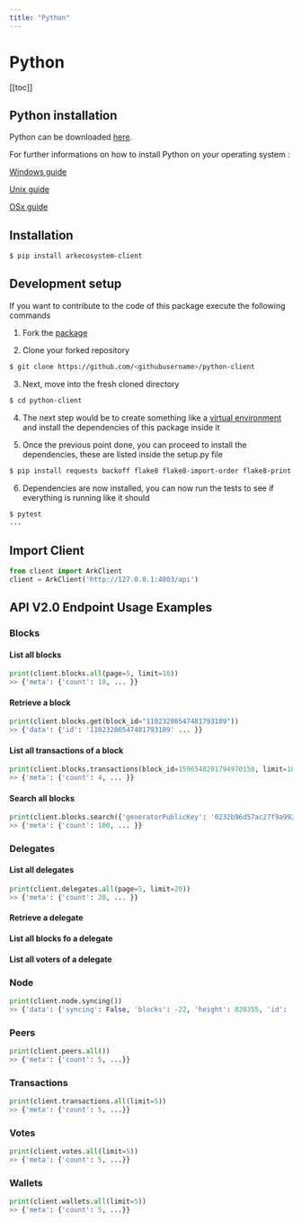 ```yaml
---
title: "Python"
---
```


# Python

[[toc]]

## Python installation

Python can be downloaded [here](https://www.python.org/downloads/).

For further informations on how to install Python on your operating system : 

[Windows guide](https://docs.python.org/3/using/windows.html)

[Unix guide](https://docs.python.org/3/using/unix.html)

[OSx guide](https://docs.python.org/3/using/mac.html)


## Installation

```bash
$ pip install arkecosystem-client
```

## Development setup

If you want to contribute to the code of this package execute the following commands

1) Fork the [package](https://github.com/ArkEcosystem/python-client)

2) Clone your forked repository

```bash
$ git clone https://github.com/<githubusername>/python-client
```

3) Next, move into the fresh cloned directory

```bash
$ cd python-client
```

4) The next step would be to create something like a [virtual environment](https://virtualenv.pypa.io/en/latest/)
and install the dependencies of this package inside it

5) Once the previous point done, you can proceed to install the dependencies, these are listed inside the setup.py file

```bash
$ pip install requests backoff flake8 flake8-import-order flake8-print flake8-quotes pytest pytest-responses pytest-mock pytest-cov
```

6) Dependencies are now installed, you can now run the tests to see if everything is running like it should

```bash
$ pytest
...
```

## Import Client

```python
from client import ArkClient
client = ArkClient('http://127.0.0.1:4003/api')
```

## API V2.0 Endpoint Usage Examples

### Blocks

#### List all blocks
```python
print(client.blocks.all(page=5, limit=10))
>> {'meta': {'count': 10, ... }}
```

#### Retrieve a block
```python
print(client.blocks.get(block_id="11023286547481793189"))
>> {'data': {'id': '11023286547481793189' ... }}
```

#### List all transactions of a block
```python
print(client.blocks.transactions(block_id=1596548201794970158, limit=10))
>> {'meta': {'count': 4, ... }}
```

#### Search all blocks
```python
print(client.blocks.search({'generatorPublicKey': '0232b96d57ac27f9a99242bc886e433baa89f596d435153c9dae47222c0d1cecc3'}))
>> {'meta': {'count': 100, ... }}
```

### Delegates

#### List all delegates
```python
print(client.delegates.all(page=5, limit=20))
>> {'meta': {'count': 20, ... }}
```

#### Retrieve a delegate

#### List all blocks fo a delegate

#### List all voters of a delegate

### Node

```python
print(client.node.syncing())
>> {'data': {'syncing': False, 'blocks': -22, 'height': 820355, 'id': '2134055295567604949'}}
```

### Peers

```python
print(client.peers.all())
>> {'meta': {'count': 5, ...}}
```

### Transactions

```python
print(client.transactions.all(limit=5))
>> {'meta': {'count': 5, ...}}
```

### Votes

```python
print(client.votes.all(limit=5))
>> {'meta': {'count': 5, ...}}
```

### Wallets

```python
print(client.wallets.all(limit=5))
>> {'meta': {'count': 5, ...}}
```
